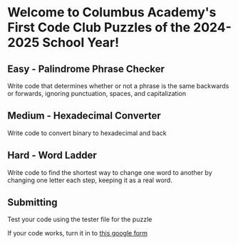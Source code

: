 # Welcome to Columbus Academy's First Code Club Puzzles of the 2024-2025 School Year!
## **Easy** - Palindrome Phrase Checker
Write code that determines whether or not a phrase is the same backwards or forwards, ignoring punctuation, spaces, and capitalization
## **Medium** - Hexadecimal Converter
Write code to convert binary to hexadecimal and back
## **Hard** - Word Ladder
Write code to find the shortest way to change one word to another by changing one letter each step, keeping it as a real word.
## Submitting
Test your code using the tester file for the puzzle

If your code works, turn it in to [this google form](https://docs.google.com/forms/d/e/1FAIpQLSdgxFJlSLvqHwFpIXU33WUB2Noz3a-a0oFaX46XV62n44-3Gg/viewform?usp=sf_link)